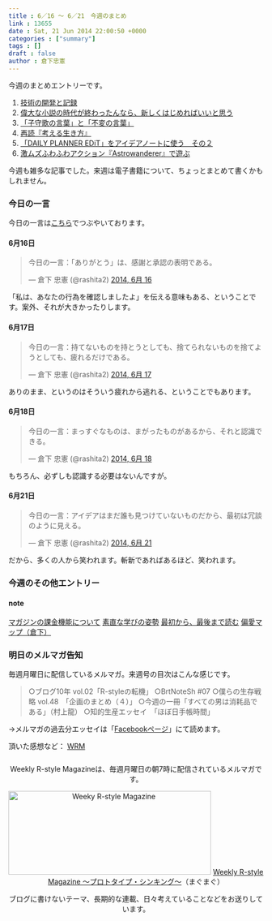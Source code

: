 ```yaml
---
title : 6／16 〜 6／21　今週のまとめ
link : 13655
date : Sat, 21 Jun 2014 22:00:50 +0000
categories : ["summary"]
tags : []
draft : false
author : 倉下忠憲
---
```


今週のまとめエントリーです。
 
<ol>
<li><a href="https://rashita.net/blog/?p=13610" target="_blank">技術の開発と記録</a></li>
<li><a href="https://rashita.net/blog/?p=13614" target="_blank">偉大な小説の時代が終わったんなら、新しくはじめればいいと思う</a></li>
<li><a href="https://rashita.net/blog/?p=13625" target="_blank">「子守歌の言葉」と「不変の言葉」</a></li>
<li><a href="https://rashita.net/blog/?p=13634" target="_blank">再読『考える生き方』</a></li>
<li><a href="https://rashita.net/blog/?p=13638" target="_blank">「DAILY PLANNER EDiT」をアイデアノートに使う　その２</a></li>
<li><a href="https://rashita.net/blog/?p=13646" target="_blank">激ムズふわふわアクション『Astrowanderer』で遊ぶ</a></li>
</ol>

今週も雑多な記事でした。来週は電子書籍について、ちょっとまとめて書くかもしれません。

<h3>今日の一言</h3>
今日の一言は<a href="http://twitter.com/rashita2 ">こちら</a>でつぶやいております。

<h4>6月16日</h4>

<blockquote class="twitter-tweet" lang="ja"><p>今日の一言：「ありがとう」は、感謝と承認の表明である。</p>&mdash; 倉下 忠憲 (@rashita2) <a href="https://twitter.com/rashita2/statuses/478464716579151872">2014, 6月 16</a></blockquote>
<script async src="//platform.twitter.com/widgets.js" charset="utf-8"></script>

「私は、あなたの行為を確認しましたよ」を伝える意味もある、ということです。案外、それが大きかったりします。

<h4>6月17日</h4>

<blockquote class="twitter-tweet" lang="ja"><p>今日の一言：持てないものを持とうとしても、捨てられないものを捨てようとしても、疲れるだけである。</p>&mdash; 倉下 忠憲 (@rashita2) <a href="https://twitter.com/rashita2/statuses/478820820836306944">2014, 6月 17</a></blockquote>
<script async src="//platform.twitter.com/widgets.js" charset="utf-8"></script>

ありのまま、というのはそういう疲れから逃れる、ということでもあります。

<h4>6月18日</h4>

<blockquote class="twitter-tweet" lang="ja"><p>今日の一言：まっすぐなものは、まがったものがあるから、それと認識できる。</p>&mdash; 倉下 忠憲 (@rashita2) <a href="https://twitter.com/rashita2/statuses/479134540636516353">2014, 6月 18</a></blockquote>
<script async src="//platform.twitter.com/widgets.js" charset="utf-8"></script>

もちろん、必ずしも認識する必要はないんですが。

<h4>6月21日</h4>

<blockquote class="twitter-tweet" lang="ja"><p>今日の一言：アイデアはまだ誰も見つけていないものだから、最初は冗談のように見える。</p>&mdash; 倉下 忠憲 (@rashita2) <a href="https://twitter.com/rashita2/statuses/480198761499488257">2014, 6月 21</a></blockquote>
<script async src="//platform.twitter.com/widgets.js" charset="utf-8"></script>

だから、多くの人から笑われます。斬新であればあるほど、笑われます。

<h3>今週のその他エントリー</h3>

<H4>note</H4>

<a href="https://note.mu/rashita/n/n9e5636c2e0d6" target="_blank">マガジンの課金機能について</a>
<a href="https://note.mu/rashita/n/nea8c22c0e1c9" target="_blank">素直な学びの姿勢</a>
<a href="https://note.mu/rashita/n/n519b7180aa52" target="_blank">最初から、最後まで読む</a>
<a href="https://note.mu/rashita/n/n543eded5d9cc" target="_blank">偏愛マップ（倉下）</a>

<h3>明日のメルマガ告知</h3>
毎週月曜日に配信しているメルマガ。来週号の目次はこんな感じです。
<blockquote>
○ブログ10年 vol.02「R-styleの転機」
○BrtNoteSh #07
○僕らの生存戦略 vol.48　「企画のまとめ（４）」
○今週の一冊「すべての男は消耗品である」（村上龍）
○知的生産エッセイ　「ほぼ日手帳時間」
</blockquote>
→メルマガの過去分エッセイは「<a href="http://www.facebook.com/home.php#!/rashitaportal">Facebookページ</a>」にて読めます。

頂いた感想など：
<a class="twitter-timeline"  href="https://twitter.com/rashita2/timelines/427262290753097729"  data-widget-id="427265271171010561">WRM</a>
    <script>!function(d,s,id){var js,fjs=d.getElementsByTagName(s)[0],p=/^http:/.test(d.location)?'http':'https';if(!d.getElementById(id)){js=d.createElement(s);js.id=id;js.src=p+"://platform.twitter.com/widgets.js";fjs.parentNode.insertBefore(js,fjs);}}(document,"script","twitter-wjs");</script>


<div style="text-align:center;margin-top:25px;">
Weekly R-style Magazineは、毎週月曜日の朝7時に配信されているメルマガです。

<a href="http://www.mag2.com/m/0001185133.html" target="_blank"><img src="https://rashita.net/blog/wp-content/uploads/2010/09/mmbanner.jpg" alt="Weeky R-style Magazine" width="400" height="165" class="alignnone size-full wp-image-12201" /></a>
<a href="http://www.mag2.com/m/0001185133.html" target="_blank">Weekly R-style Magazine ～プロトタイプ・シンキング～</a>（まぐまぐ）

ブログに書けないテーマ、長期的な連載、日々考えていることなどをお送りしています。
</div> 